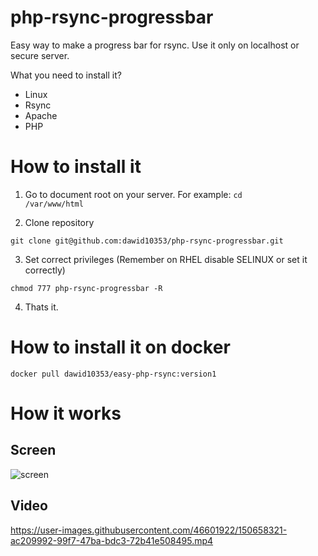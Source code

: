 # php-rsync-progressbar
Easy way to make a progress bar for rsync. Use it only on localhost or secure server.

What you need to install it?
- Linux
- Rsync
- Apache
- PHP

<h1>How to install it</h1>

1. Go to document root on your server. For example:
<code>cd /var/www/html</code>

2. Clone repository
```
git clone git@github.com:dawid10353/php-rsync-progressbar.git
```
3. Set correct privileges (Remember on RHEL disable SELINUX or set it correctly) 

```
chmod 777 php-rsync-progressbar -R
```

4. Thats it.

<h1>How to install it on docker</h1>

```
docker pull dawid10353/easy-php-rsync:version1
```

<h1>How it works</h1>

<h2>Screen</h2>

![screen](https://user-images.githubusercontent.com/46601922/150658304-3c329f9e-23f5-4471-b77c-051de4ffa80f.png)

<h2>Video</h2>

https://user-images.githubusercontent.com/46601922/150658321-ac209992-99f7-47ba-bdc3-72b41e508495.mp4

